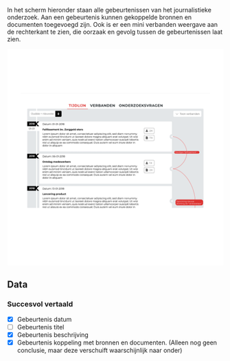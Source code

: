 
In het scherm hieronder staan alle gebeurtenissen van het journalistieke onderzoek. Aan een gebeurtenis kunnen gekoppelde bronnen en documenten toegevoegd zijn. Ook is er een mini verbanden weergave aan de rechterkant te zien, die oorzaak en gevolg tussen de gebeurtenissen laat zien.

![Tijdlijn / gebeurtenissen](content/designs4.png)

## Data

### Succesvol vertaald

- [x] Gebeurtenis datum
- [ ] Gebeurtenis titel
- [x] Gebeurtenis beschrijving
- [x] Gebeurtenis koppeling met bronnen en documenten. (Alleen nog geen conclusie, maar deze verschuift waarschijnlijk naar onder)
